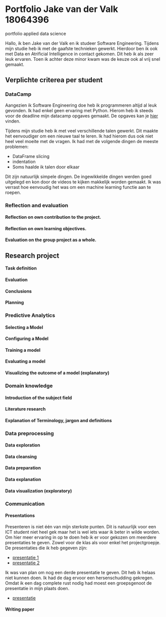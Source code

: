 # Portfolio Jake van der Valk 18064396 
portfolio applied data science

Hallo, ik ben Jake van der Valk en ik studeer Software Engineering. Tijdens mijn studie heb ik met de gaafste technieken gewerkt. Hierdoor ben ik ook met Data en Atrificial Intelligence in contact gekomen. Dit heb ik als zeer leuk ervaren. Toen ik achter deze minor kwam was de keuze ook al vrij snel gemaakt.


## Verplichte criterea per student
### DataCamp
Aangezien ik Software Engineering doe heb ik programmeren altijd al leuk gevonden. Ik had enkel geen ervaring met Python. Hierom heb ik steeds voor de deadline mijn datacamp opgaves gemaakt. De opgaves kan je [hier](https://github.com/jakevalk/portfolio/blob/main/afbeeldingen/DataCamp%20proof.PNG) vinden.

Tijdens mijn studie heb ik met veel verschillende talen gewerkt. Dit maakte het eenvoudiger om een nieuwe taal te leren. Ik had hierom dus ook niet heel veel moeite met de vragen. Ik had met de volgende dingen de meeste problemen:
- DataFrame slicing
- indentation
- Soms haalde ik talen door elkaar

Dit zijn natuurlijk simpele dingen. De ingewikkelde dingen werden goed uitgelegd en kon door de videos te kijken makkelijk worden gemaakt. Ik was verrast hoe eenvoudig het was om een machine learning functie aan te roepen.

### Reflection and evaluation
#### Reflection on own contribution to the project.
#### Reflection on own learning objectives.
#### Evaluation on the group project as a whole.

## Research project
#### Task definition
#### Evaluation
#### Conclusions
#### Planning

### Predictive Analytics
#### Selecting a Model
#### Configuring a Model
#### Training a model
#### Evaluating a model
#### Visualizing the outcome of a model (explanatory)

### Domain knowledge
#### Introduction of the subject field
#### Literature research
#### Explanation of Terminology, jargon and definitions

### Data preprocessing
#### Data exploration
#### Data cleansing
#### Data preparation
#### Data explanation
#### Data visualization (exploratory)

### Communication
#### Presentations
Presenteren is niet één van mijn sterkste punten. Dit is natuurlijk voor een ICT student niet heel gek maar het is wel iets waar ik beter in wilde worden. Om hier meer ervaring in op te doen heb ik er voor gekozen om meerdere presentaties te geven. Zowel voor de klas als voor enkel het projectgroepje. De presentaties die ik heb gegeven zijn: 
- [presentatie 1](https://github.com/jakevalk/portfolio/blob/main/presentaties/WheelsSprint%2004102021%20v1.pdf) 
- [presentatie 2](https://google.com) 

Ik was van plan om nog een derde presentatie te geven. Dit heb ik helaas niet kunnen doen. Ik had de dag ervoor een hersenschudding gekregen. Omdat ik een dag complete rust nodig had moest een groepsgenoot de presentatie in mijn plaats doen.
- [presentatie](https://google.com)
#### Writing paper
